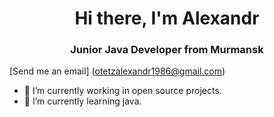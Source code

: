 <div id="header" align="center">
  <h1>Hi there, I'm Alexandr</h1>
  <h3> Junior Java Developer from Murmansk</h3>
</div>

[Send me an email] (otetzalexandr1986@gmail.com)

- 🔭 I’m currently working in open source projects.
- 🌱 I’m currently learning java.
